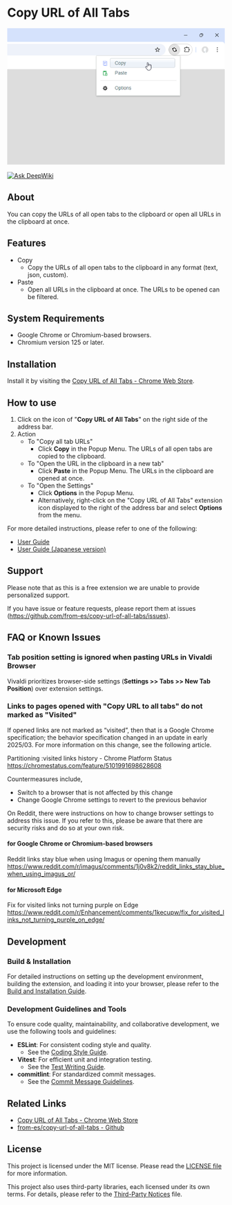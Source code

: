 # Copy URL of All Tabs

![Screenshot for Copy URL of All Tabs](./material/GitHub/img/screenshot.png "Screenshot for Copy URL of All Tabs")

<!-- badge -->
[![Ask DeepWiki](https://deepwiki.com/badge.svg)](https://deepwiki.com/from-es/copy-url-of-all-tabs)

## About

You can copy the URLs of all open tabs to the clipboard or open all URLs in the clipboard at once.

## Features

- Copy
	- Copy the URLs of all open tabs to the clipboard in any format (text, json, custom).
- Paste
	- Open all URLs in the clipboard at once. The URLs to be opened can be filtered.

## System Requirements

- Google Chrome or Chromium-based browsers.
- Chromium version 125 or later.

## Installation

Install it by visiting the [Copy URL of All Tabs - Chrome Web Store](https://chromewebstore.google.com/detail/copy-url-of-all-tabs/glhbfaabeopieaeoojdlaboihfbdjhbm "Copy URL of All Tabs - Chrome Web Store").

## How to use

1. Click on the icon of "**Copy URL of All Tabs**" on the right side of the address bar.
2. Action
	- To "Copy all tab URLs"
		- Click **Copy** in the Popup Menu. The URLs of all open tabs are copied to the clipboard.
	- To "Open the URL in the clipboard in a new tab"
		- Click **Paste** in the Popup Menu. The URLs in the clipboard are opened at once.
	- To "Open the Settings"
		- Click **Options** in the Popup Menu.
		- Alternatively, right-click on the "Copy URL of All Tabs" extension icon displayed to the right of the address bar and select **Options** from the menu.

For more detailed instructions, please refer to one of the following:
- [User Guide](./docs/UserGuide/README.md)
- [User Guide (Japanese version)](./docs/UserGuide/README.ja.md)

## Support

Please note that as this is a free extension we are unable to provide personalized support.

If you have issue or feature requests, please report them at issues (https://github.com/from-es/copy-url-of-all-tabs/issues).

## FAQ or Known Issues

### Tab position setting is ignored when pasting URLs in Vivaldi Browser

Vivaldi prioritizes browser-side settings (**Settings >> Tabs >> New Tab Position**) over extension settings.

### Links to pages opened with "Copy URL to all tabs" do not marked as "Visited"

If opened links are not marked as “visited”, then that is a Google Chrome specification; the behavior specification changed in an update in early 2025/03. For more information on this change, see the following article.

Partitioning :visited links history - Chrome Platform Status  
https://chromestatus.com/feature/5101991698628608

Countermeasures include,

- Switch to a browser that is not affected by this change
- Change Google Chrome settings to revert to the previous behavior

On Reddit, there were instructions on how to change browser settings to address this issue. If you refer to this, please be aware that there are security risks and do so at your own risk.

#### for Google Chrome or Chromium-based browsers

Reddit links stay blue when using Imagus or opening them manually  
https://www.reddit.com/r/imagus/comments/1j0v8k2/reddit_links_stay_blue_when_using_imagus_or/

#### for Microsoft Edge

Fix for visited links not turning purple on Edge  
https://www.reddit.com/r/Enhancement/comments/1kecupw/fix_for_visited_links_not_turning_purple_on_edge/


## Development

### Build & Installation

For detailed instructions on setting up the development environment, building the extension, and loading it into your browser, please refer to the [Build and Installation Guide](./docs/DeveloperGuide/build-and-install.md).

### Development Guidelines and Tools

To ensure code quality, maintainability, and collaborative development, we use the following tools and guidelines:

- **ESLint**: For consistent coding style and quality.
  - See the [Coding Style Guide](./docs/DeveloperGuide/eslint.md).
- **Vitest**: For efficient unit and integration testing.
  - See the [Test Writing Guide](./docs/DeveloperGuide/vitest.md).
- **commitlint**: For standardized commit messages.
  - See the [Commit Message Guidelines](./docs/DeveloperGuide/commitlint.md).


## Related Links

- [Copy URL of All Tabs - Chrome Web Store](https://chromewebstore.google.com/detail/copy-url-of-all-tabs/glhbfaabeopieaeoojdlaboihfbdjhbm "Copy URL of All Tabs - Chrome Web Store")
- [from-es/copy-url-of-all-tabs - Github](https://github.com/from-es/copy-url-of-all-tabs "https://github.com/from-es/copy-url-of-all-tabs")


## License

This project is licensed under the MIT license. Please read the [LICENSE file](./LICENSE.md "LICENSE file") for more information.

This project also uses third-party libraries, each licensed under its own terms.
For details, please refer to the [Third-Party Notices](./THIRD_PARTY_NOTICES.md "Third-Party Notices") file.